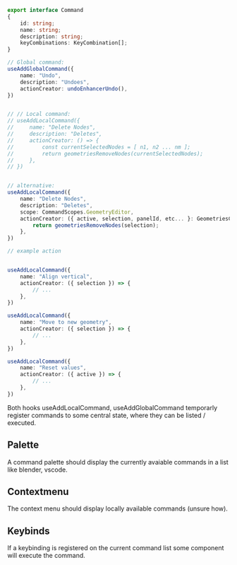 
```ts
export interface Command
{
    id: string;
    name: string;
    description: string;
    keyCombinations: KeyCombination[];
}

// Global command:
useAddGlobalCommand({
    name: "Undo",
    description: "Undoes",
    actionCreator: undoEnhancerUndo(),
})


// // Local command:
// useAddLocalCommand({
//     name: "Delete Nodes",
//     description: "Deletes",
//     actionCreator: () => {
//         const currentSelectedNodes = [ n1, n2 ... nm ];
//         return geometriesRemoveNodes(currentSelectedNodes);
//     },
// })


// alternative:
useAddLocalCommand({
    name: "Delete Nodes",
    description: "Deletes",
    scope: CommandScopes.GeometryEditor,
    actionCreator: ({ active, selection, panelId, etc... }: GeometriesCommandParams) => {
        return geometriesRemoveNodes(selection);
    },
})

// example action


useAddLocalCommand({
    name: "Align vertical",
    actionCreator: ({ selection }) => {
        // ...
    },
})

useAddLocalCommand({
    name: "Move to new geometry",
    actionCreator: ({ selection }) => {
        // ...
    },
})

useAddLocalCommand({
    name: "Reset values",
    actionCreator: ({ active }) => {
        // ...
    },
})

```

Both hooks useAddLocalCommand, useAddGlobalCommand
temporarly register commands to some central state, where
they can be listed / executed.

## Palette
A command palette should display the currently avaiable commands in a list like blender, vscode.

## Contextmenu
The context menu should display locally available commands (unsure how).

## Keybinds
If a keybinding is registered on the current command list
some <Keybindings> component will execute the command.